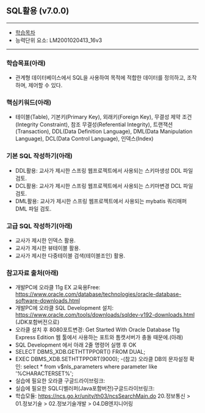 ## SQL활용 (v7.0.0)
 
---

- [학습목차](https://github.com/miniplugin/human)
- 능력단위 요소: LM2001020413_16v3

---

### 학습목표(아래)
- 관계형 데이터베이스에서 SQL을 사용하여 목적에 적합한 데이터를 정의하고, 조작하며, 제어할 수 있다.

### 핵심키워드(아래)
- 테이블(Table), 기본키(Primary Key), 외래키(Foreign Key), 무결성 제약 조건(Integrity Constraint), 참조
무결성(Referential Integrity), 트랜잭션(Transaction), DDL(Data Definition Language), DML(Data Manipulation
Language), DCL(Data Control Language), 인덱스(Index)

### 기본 SQL 작성하기(아래)
- DDL활용: 교사가 제시한 스프링 웹프로젝트에서 사용되는 스키마생성 DDL 파일 검토.
- DCL활용: 교사가 제시한 스프링 웹프로젝트에서 사용되는 스키마변경 DCL 파일 검토.
- DML활용: 교사가 제시한 스프링 웹프로젝트에서 사용되는 mybatis 쿼리매퍼 DML 파일 검토.

### 고급 SQL 작성하기(아래)
- 교사가 제시한 인덱스 활용.
- 교사가 제시한 뷰테이블 활용.
- 교사가 제시한 다중테이블 검색(테이블조인) 활용.

### 참고자료 출처(아래)
- 개발PC에 오라클 11g EX 교육용Free: https://www.oracle.com/database/technologies/oracle-database-software-downloads.html
- 개발PC에 오라클 SQL Development 설치: https://www.oracle.com/tools/downloads/sqldev-v192-downloads.html (JDK포함버전으로)
- 오라클 설치 후 8080포트변경: Get Started With Oracle Database 11g Express Edition 웹 툴에서 사용하는 포트와 톰캣서버가 충돌 때문에.(아래)
- SQL Development 에서 아래 2줄 명령어 실행 후 OK
- SELECT DBMS_XDB.GETHTTPPORT() FROM DUAL;
- EXEC DBMS_XDB.SETHTTPPORT(9000);
-(참고) 오라클 DB의 문자설정 확인: select * from v$nls_parameters where parameter like '%CHARACTERSET%';
- 실습에 필요한 오라클 구글드라이브링크: 
- 실습에 필요한 SQL디벨러퍼(Java포함버전)구글드라이브링크:  
- 학습모듈: https://ncs.go.kr/unity/th03/ncsSearchMain.do 20.정보통신 > 01.정보기술 > 02.정보기술개발 > 04.DB엔지니어링